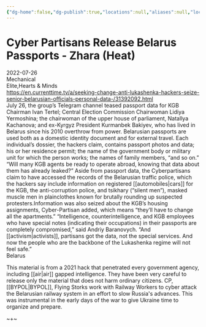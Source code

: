```yaml
---
{"dg-home":false,"dg-publish":true,"locations":null,"aliases":null,"location":null,"title":"Cyber Partisans Release Belarus Passports - Zhara (Heat)","tag":null,"date":null,"permalink":"/cyber-partisans-release-belarus-passports-zhara-heat/","dgHomeLink":true,"dgPassFrontmatter":true}
---
```



# Cyber Partisans Release Belarus Passports - Zhara (Heat)

2022-07-26  
Mechanical  
Elite,Hearts & Minds  
https://en.currenttime.tv/a/seeking-change-anti-lukashenka-hackers-seize-senior-belarusian-officials-personal-data-/31392092.html  
July 26, the group’s Telegram channel teased passport data for KGB Chairman Ivan Tertel; Central Election Commission Chairwoman Lidiya Yermoshina; the chairwoman of the upper house of parliament, Natallya Kachanova; and ex-Kyrgyz President Kurmanbek Bakiyev, who has lived in Belarus since his 2010 overthrow from power. Belarusian passports are used both as a domestic identity document and for external travel. Each individual’s dossier, the hackers claim, contains passport photos and data; his or her residence permit; the name of the government body or military unit for which the person works; the names of family members, “and so on.” “Will many KGB agents be ready to operate abroad, knowing that data about them has already leaked?” Aside from passport data, the Cyberpartisans claim to have accessed the records of the Belarusian traffic police, which the hackers say include information on registered [[automobiles|cars]] for the KGB, the anti-corruption police, and tsikhary (“silent men”), masked muscle men in plainclothes known for brutally rounding up suspected protesters.Information was also seized about the KGB’s housing assignments, Cyber-Partisan added, which means “they’ll have to change all the apartments.” “Intelligence, counterintelligence, and KGB employees who have special notes (indicating their occupations) in their passports are completely compromised,” said Andriy Baranovych. “And [[activism|activists]], partisans got the data, not the special services. And now the people who are the backbone of the Lukashenka regime will not feel safe.”  
Belarus

This material is from a 2021 hack that penetrated every government agency, including [[air|air]] gapped intelligence. They have been very careful to release only the material that does not harm ordinary citizens. CP, [[BYPOL|BYPOL]], Flying Storks work with Railway Workers to cyber attack the Belarusian railway system in an effort to slow Russia's advances. This was instrumental in the early days of the war to give Ukraine time to organize and prepare.

~+~
